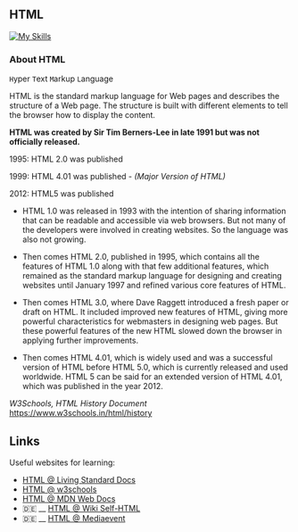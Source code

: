 ## HTML 
[![My Skills](https://skillicons.dev/icons?i=html)](https://skillicons.dev) 

### About HTML
`H`yper `T`ext `M`arkup `L`anguage

HTML is the standard markup language for Web pages and describes the structure of a Web page. 
The structure is built with different elements to tell the browser how to display the content.

**HTML was created by Sir Tim Berners-Lee in late 1991 but was not officially released.**

1995: HTML 2.0 was published

1999: HTML 4.01 was published - *(Major Version of HTML)*

2012: HTML5 was published

- HTML 1.0 was released in 1993 with the intention of sharing information that can be readable and accessible via web browsers. But not many of the developers were involved in creating websites. So the language was also not growing.

- Then comes HTML 2.0, published in 1995, which contains all the features of HTML 1.0 along with that few additional features, which remained as the standard markup language for designing and creating websites until January 1997 and refined various core features of HTML.

- Then comes HTML 3.0, where Dave Raggett introduced a fresh paper or draft on HTML. It included improved new features of HTML, giving more powerful characteristics for webmasters in designing web pages. But these powerful features of the new HTML slowed down the browser in applying further improvements.

-  Then comes HTML 4.01, which is widely used and was a successful version of HTML before HTML 5.0, which is currently released and used worldwide. HTML 5 can be said for an extended version of HTML 4.01, which was published in the year 2012.

*W3Schools, HTML History Document*
https://www.w3schools.in/html/history

## Links
Useful websites for learning:
 - [HTML @ Living Standard Docs](https://html.spec.whatwg.org/)
 - [HTML @ w3schools](https://www.w3schools.com/html/default.asp)
 - [HTML @ MDN Web Docs](https://developer.mozilla.org/en-US/docs/Web/HTML)
 - 🇩🇪 __ [HTML @ Wiki Self-HTML](https://wiki.selfhtml.org/wiki/HTML)
 - 🇩🇪 __ [HTML @ Mediaevent](https://www.mediaevent.de/html/)
